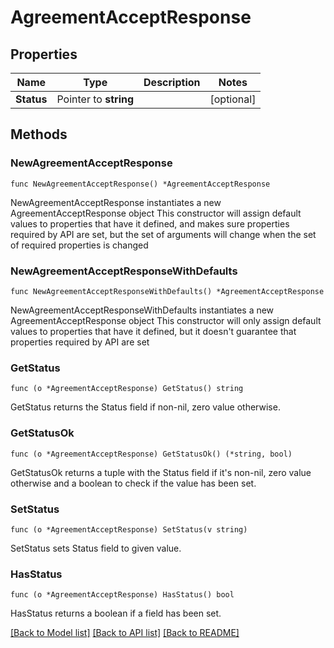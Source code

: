 # AgreementAcceptResponse

## Properties

Name | Type | Description | Notes
------------ | ------------- | ------------- | -------------
**Status** | Pointer to **string** |  | [optional] 

## Methods

### NewAgreementAcceptResponse

`func NewAgreementAcceptResponse() *AgreementAcceptResponse`

NewAgreementAcceptResponse instantiates a new AgreementAcceptResponse object
This constructor will assign default values to properties that have it defined,
and makes sure properties required by API are set, but the set of arguments
will change when the set of required properties is changed

### NewAgreementAcceptResponseWithDefaults

`func NewAgreementAcceptResponseWithDefaults() *AgreementAcceptResponse`

NewAgreementAcceptResponseWithDefaults instantiates a new AgreementAcceptResponse object
This constructor will only assign default values to properties that have it defined,
but it doesn't guarantee that properties required by API are set

### GetStatus

`func (o *AgreementAcceptResponse) GetStatus() string`

GetStatus returns the Status field if non-nil, zero value otherwise.

### GetStatusOk

`func (o *AgreementAcceptResponse) GetStatusOk() (*string, bool)`

GetStatusOk returns a tuple with the Status field if it's non-nil, zero value otherwise
and a boolean to check if the value has been set.

### SetStatus

`func (o *AgreementAcceptResponse) SetStatus(v string)`

SetStatus sets Status field to given value.

### HasStatus

`func (o *AgreementAcceptResponse) HasStatus() bool`

HasStatus returns a boolean if a field has been set.


[[Back to Model list]](../README.md#documentation-for-models) [[Back to API list]](../README.md#documentation-for-api-endpoints) [[Back to README]](../README.md)


